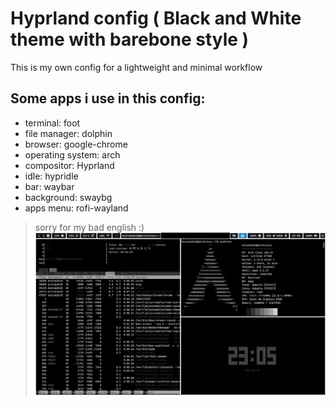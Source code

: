 # Hyprland config ( Black and White theme with barebone style )
This is my own config for a lightweight and minimal workflow

## Some apps i use in this config:
+ terminal: foot
+ file manager: dolphin
+ browser: google-chrome
+ operating system: arch
+ compositor: Hyprland
+ idle: hypridle
+ bar: waybar
+ background: swaybg
+ apps menu: rofi-wayland

> sorry for my bad english :)
![screenshot](/BlackNWhite/Backgrounds/screenshot.png)
